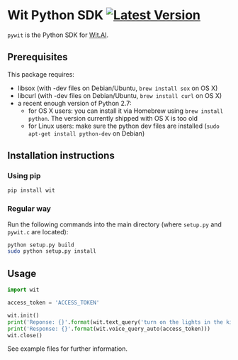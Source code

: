 # Wit Python SDK [![Latest Version](https://pypip.in/version/wit/badge.png)](https://pypi.python.org/pypi/wit)

`pywit` is the Python SDK for [Wit.AI](http://wit.ai).

## Prerequisites

This package requires:

* libsox (with -dev files on Debian/Ubuntu, `brew install sox` on OS X)
* libcurl (with -dev files on Debian/Ubuntu, `brew install curl` on OS X)
* a recent enough version of Python 2.7:
    * for OS X users: you can install it via Homebrew using `brew install python`. The version currently shipped with OS X is too old
    * for Linux users: make sure the python dev files are installed (`sudo apt-get install python-dev` on Debian)

## Installation instructions

### Using pip

```bash
pip install wit
```

### Regular way

Run the following commands into the main directory (where `setup.py` and `pywit.c` are located):
```bash
python setup.py build
sudo python setup.py install
```

## Usage

```python
import wit

access_token = 'ACCESS_TOKEN'

wit.init()
print('Reponse: {}'.format(wit.text_query('turn on the lights in the kitchen', access_token)))
print('Response: {}'.format(wit.voice_query_auto(access_token)))
wit.close()
```

See example files for further information.
